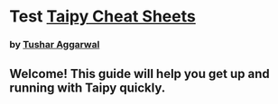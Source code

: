
# Test [Taipy Cheat Sheets](https://github.com/tushar2704/Taipy-Cheat-Sheets)

### by [Tushar Aggarwal](https://www.linkedin.com/in/tusharaggarwalinseec/)

## Welcome! This guide will help you get up and running with Taipy quickly.
